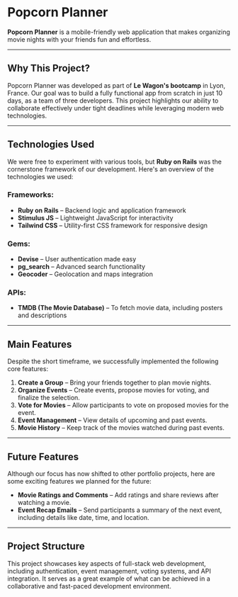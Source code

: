 # Popcorn Planner  
**Popcorn Planner** is a mobile-friendly web application that makes organizing movie nights with your friends fun and effortless.  

---

## Why This Project?  
Popcorn Planner was developed as part of **Le Wagon's bootcamp** in Lyon, France. Our goal was to build a fully functional app from scratch in just 10 days, as a team of three developers. This project highlights our ability to collaborate effectively under tight deadlines while leveraging modern web technologies.  

---

## Technologies Used  

We were free to experiment with various tools, but **Ruby on Rails** was the cornerstone framework of our development. Here's an overview of the technologies we used:  

### Frameworks:  
- **Ruby on Rails** – Backend logic and application framework  
- **Stimulus JS** – Lightweight JavaScript for interactivity  
- **Tailwind CSS** – Utility-first CSS framework for responsive design  

### Gems:  
- **Devise** – User authentication made easy  
- **pg_search** – Advanced search functionality  
- **Geocoder** – Geolocation and maps integration  

### APIs:  
- **TMDB (The Movie Database)** – To fetch movie data, including posters and descriptions  

---

## Main Features  

Despite the short timeframe, we successfully implemented the following core features:  
1. **Create a Group** – Bring your friends together to plan movie nights.  
2. **Organize Events** – Create events, propose movies for voting, and finalize the selection.  
3. **Vote for Movies** – Allow participants to vote on proposed movies for the event.  
4. **Event Management** – View details of upcoming and past events.  
5. **Movie History** – Keep track of the movies watched during past events.  

---

## Future Features  

Although our focus has now shifted to other portfolio projects, here are some exciting features we planned for the future:  
- **Movie Ratings and Comments** – Add ratings and share reviews after watching a movie.  
- **Event Recap Emails** – Send participants a summary of the next event, including details like date, time, and location.  

---

## Project Structure  

This project showcases key aspects of full-stack web development, including authentication, event management, voting systems, and API integration. It serves as a great example of what can be achieved in a collaborative and fast-paced development environment.  
